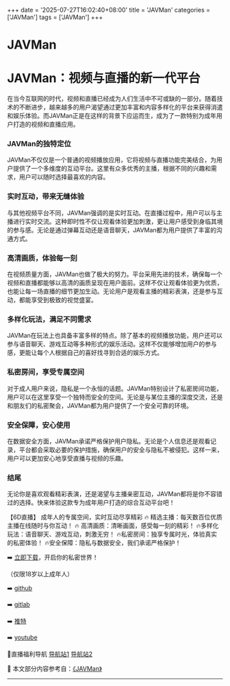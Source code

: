 +++
date = '2025-07-27T16:02:40+08:00'
title = 'JAVMan'
categories = ['JAVMan']
tags = ['JAVMan']
+++

# JAVMan

# JAVMan：视频与直播的新一代平台

在当今互联网的时代，视频和直播已经成为人们生活中不可或缺的一部分。随着技术的不断进步，越来越多的用户渴望通过更加丰富和内容多样化的平台来获得消遣和娱乐体验。而JAVMan正是在这样的背景下应运而生，成为了一款特别为成年用户打造的视频和直播应用。

### JAVMan的独特定位

JAVMan不仅仅是一个普通的视频播放应用，它将视频与直播功能完美结合，为用户提供了一个多维度的互动平台。这里有众多优秀的主播，根据不同的兴趣和需求，用户可以随时选择最喜欢的内容。

### 实时互动，带来无缝体验

与其他视频平台不同，JAVMan强调的是实时互动。在直播过程中，用户可以与主播进行实时交流。这种即时性不仅让观看体验更加刺激，更让用户感受到身临其境的参与感。无论是通过弹幕互动还是语音聊天，JAVMan都为用户提供了丰富的沟通方式。

### 高清画质，体验每一刻

在视频质量方面，JAVMan也做了极大的努力。平台采用先进的技术，确保每一个视频和直播都能够以高清的画质呈现在用户面前。这样不仅让观看体验更为优质，也能让每一场直播的细节更加生动。无论用户是观看主播的精彩表演，还是参与互动，都能享受到极致的视觉盛宴。

### 多样化玩法，满足不同需求

JAVMan在玩法上也具备丰富多样的特点。除了基本的视频播放功能，用户还可以参与语音聊天、游戏互动等多种形式的娱乐活动。这样不仅能够增加用户的参与感，更能让每个人根据自己的喜好找寻到合适的娱乐方式。

### 私密房间，享受专属空间

对于成人用户来说，隐私是一个永恒的话题。JAVMan特别设计了私密房间功能，用户可以在这里享受一个独特而安全的空间。无论是与某位主播的深度交流，还是和朋友们的私密聚会，JAVMan都为用户提供了一个安全可靠的环境。

### 安全保障，安心使用

在数据安全方面，JAVMan承诺严格保护用户隐私。无论是个人信息还是观看记录，平台都会采取必要的保护措施，确保用户的安全与隐私不被侵犯。这样一来，用户可以更加安心地享受直播与视频的乐趣。

### 结尾

无论你是喜欢观看精彩表演，还是渴望与主播亲密互动，JAVMan都将是你不容错过的选择。快来体验这款专为成年用户打造的综合互动平台吧！

【6D直播】
成年人的专属空间，实时互动尽享精彩
🔥 精选主播：每天数百位优质主播在线随时与你互动！
🔥 高清画质：清晰画面，感受每一刻的精彩！
🔥多样化玩法：语音聊天、游戏互动，刺激无穷！
🔥私密房间：独享专属时光，体验真实的私密体验！
🔥安全保障：隐私与数据安全，我们承诺严格保护！

➡️ [立即下载](https://down123.s3.ap-east-1.amazonaws.com/down/down.html?channelCode=blog)，开启你的私密世界！

（仅限18岁以上成年人）

➡️ [github](https://aldult-live.github.io/)

➡️ [gitlab](https://seo-09598d.gitlab.io/)

➡️ [推特](https://x.com/wegame33)

➡️ [youtube](https://www.youtube.com/@6Dlive)

🔞直播福利导航   [导航站1](https://webstack-86085a.gitlab.io/) [导航站2](https://onlygit123-2.github.io/)


📘 本文部分内容参考自：[《JAVMan》](https://github.com/tata25721/tata)

---

